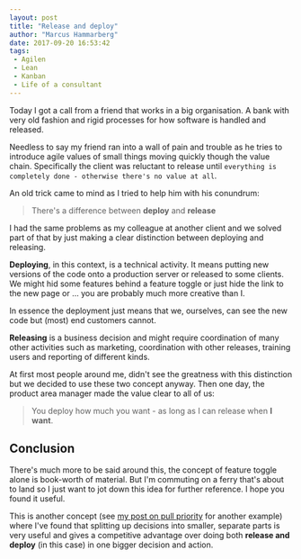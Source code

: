 ```yaml
---
layout: post
title: "Release and deploy"
author: "Marcus Hammarberg"
date: 2017-09-20 16:53:42
tags:
 - Agilen
 - Lean
 - Kanban
 - Life of a consultant
---
```


Today I got a call from a friend that works in a big organisation. A bank with very old fashion and rigid processes for how software is handled and released. 

Needless to say my friend ran into a wall of pain and trouble as he tries to introduce agile values of small things moving quickly though the value chain. Specifically the client was reluctant to release until `everything is completely done - otherwise there's no value at all`.

An old trick came to mind as I tried to help him with his conundrum:

> There's a difference between **deploy** and **release**

<a name='more'></a>

I had the same problems as my colleague at another client and we solved part of that by just making a clear distinction between deploying and releasing. 

**Deploying**, in this context, is a technical activity. It means putting new versions of the code onto a production server or released to some clients. We might hid some features behind a feature toggle or just hide the link to the new page or … you are probably much more creative than I.  

In essence the deployment just means that we, ourselves, can see the new code but (most) end customers cannot. 

**Releasing** is a business decision and might require coordination of many other activities such as marketing, coordination with other releases, training users and reporting of different kinds. 

At first most people around me, didn't see the greatness with this distinction but we decided to use these two concept anyway. Then one day, the product area manager made the value clear to all of us:

> You deploy how much you want - as long as I can release when **I want**. 

## Conclusion

There's much more to be said around this, the concept of feature toggle alone is book-worth of material. But I'm commuting on a ferry that's about to land so I just want to jot down this idea for further reference. I hope you found it useful.

This is another concept (see [my post on pull priority](www.marcusoft.net/2017/08/from-push-to-pull-the-essence-of-lean.html) for another example) where I've found that splitting up decisions into smaller, separate parts is very useful and gives a competitive advantage over doing both **release and deploy** (in this case) in one bigger decision and action. 